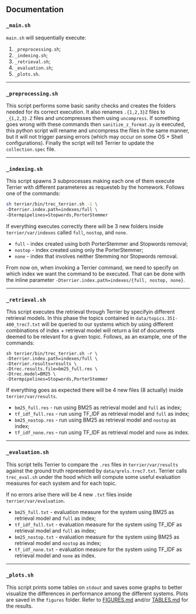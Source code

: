 ## Documentation


### `_main.sh`
`main.sh` will sequentially execute:

1. `_preprocessing.sh`;
1. `_indexing.sh`;
1. `_retrieval.sh`;
1. `_evaluation.sh`;
1. `_plots.sh`.
___

### `_preprocessing.sh`
This script performs some basic sanity checks and creates the folders needed for its correct execution. It also renames `.{1,2,3}Z` files to `_{1,2,3}.Z` files and uncompresses them  using `uncompress`. If something goes wrong with these commands then `sanitize_z_format.py` is executed, this python script will rename and uncompress the files in the same manner, but it will not trigger parsing errors (which may occur on some OS + Shell configurations). Finally the script will tell Terrier to update the `collection.spec` file.

___

### `_indexing.sh`
This script spawns 3 subprocesses making each one of them execute Terrier with different parameteres as requesteb by the homework. Follows one of the commands:
```bash
sh terrier/bin/trec_terrier.sh -i \
-Dterrier.index.path=indexes/full \
-Dtermpipelines=Stopwords,PorterStemmer  
```
If everything executes correctly there will be 3 new folders inside `terrier/var/indexes` called `full`, `nostop`, and `none`. 

- `full` - index created using both PorterStemmer and Stopwords removal;
- `nostop` - index created using only the PorterStemmer;
- `none` - index that involves neither Stemming nor Stopwords removal.

From now on, when invoking a Terrier command, we need to specify on which index we want the command to be executed. That can be done with the inline parameter `-Dterrier.index.path=indexes/{full, nostop, none}`.
___

### `_retrieval.sh`
This script executes the retrieval through Terrier by specifyin different retrieval models. In this phase the topics contained in `data/topics.351-400_trec7.txt` will be queried to our systems which by using different combinations of index + retrieval model will return a list of documents deemed to be relevant for a given topic. Follows, as an example, one of the commands:

```
sh terrier/bin/trec_terrier.sh -r \
-Dterrier.index.path=indexes/full \
-Dterrier.results=results \
-Dtrec.results.file=bm25_full.res \
-Dtrec.model=BM25 \
-Dtermpipelines=Stopwords,PorterStemmer
```
If everything goes as expected there will be 4 new files (8 actually) inside `terrier/var/results`.

- `bm25_full.res` - run using BM25 as retrieval model and `full` as index;
- `tf_idf_full.res` - run using TF_IDF as retrieval model and `full` as index;
- `bm25_nostop.res` - run using BM25 as retrieval model and `nostop` as index;
- `tf_idf_none.res` - run using TF_IDF as retrieval model and `none` as index.

___

### `_evaluation.sh` 
This script tells Terrier to compare the `.res` files in `terrier/var/results` against the ground truth represented by `data/qrels.trec7.txt`. Terrier calls `trec_eval.sh` under the hood which will compute some useful evaluation measures for each system and for each topic. 

If no errors arise there will be 4 new `.txt` files inside `terrier/var/evaluation`.
- `bm25_full.txt` - evaluation measure for the system using BM25 as retrieval model and `full` as index;
- `tf_idf_full.txt` - evaluation measure for the system using TF_IDF as retrieval model and `full` as index;
- `bm25_nostop.txt` - evaluation measure for the system using BM25 as retrieval model and `nostop` as index;
- `tf_idf_none.txt` - evaluation measure for the system using TF_IDF as retrieval model and `none` as index.

___

### `_plots.sh`

This script prints some tables on `stdout` and saves some graphs to better visualize the differences in performance among the different systems. Plots are saved in the `figures` folder. Refer to [FIGURES.md](FIGURES.md) and/or [TABLES.md](TABLES.md) for the results.
